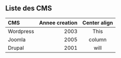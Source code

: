 ## Liste des CMS

|    CMS     | Annee creation | Center align |
|:-----------|---------------:|:------------:|
| Wordpress  | 2003           |     This     |
| Joomla     | 2005           |    column    |
| Drupal     | 2001           |     will     |
